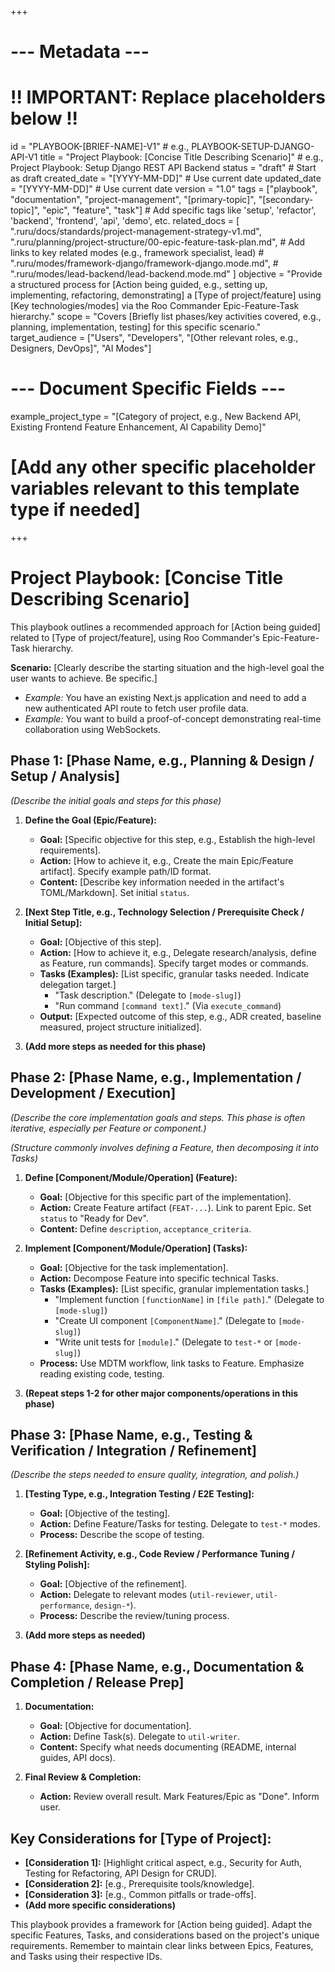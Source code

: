 +++
# --- Metadata ---
# !! IMPORTANT: Replace placeholders below !!
id = "PLAYBOOK-[BRIEF-NAME]-V1" # e.g., PLAYBOOK-SETUP-DJANGO-API-V1
title = "Project Playbook: [Concise Title Describing Scenario]" # e.g., Project Playbook: Setup Django REST API Backend
status = "draft" # Start as draft
created_date = "[YYYY-MM-DD]" # Use current date
updated_date = "[YYYY-MM-DD]" # Use current date
version = "1.0"
tags = ["playbook", "documentation", "project-management", "[primary-topic]", "[secondary-topic]", "epic", "feature", "task"] # Add specific tags like 'setup', 'refactor', 'backend', 'frontend', 'api', 'demo', etc.
related_docs = [
    ".ruru/docs/standards/project-management-strategy-v1.md",
    ".ruru/planning/project-structure/00-epic-feature-task-plan.md",
    # Add links to key related modes (e.g., framework specialist, lead)
    # ".ruru/modes/framework-django/framework-django.mode.md",
    # ".ruru/modes/lead-backend/lead-backend.mode.md"
]
objective = "Provide a structured process for [Action being guided, e.g., setting up, implementing, refactoring, demonstrating] a [Type of project/feature] using [Key technologies/modes] via the Roo Commander Epic-Feature-Task hierarchy."
scope = "Covers [Briefly list phases/key activities covered, e.g., planning, implementation, testing] for this specific scenario."
target_audience = ["Users", "Developers", "[Other relevant roles, e.g., Designers, DevOps]", "AI Modes"]
# --- Document Specific Fields ---
example_project_type = "[Category of project, e.g., New Backend API, Existing Frontend Feature Enhancement, AI Capability Demo]"
# [Add any other specific placeholder variables relevant to this template type if needed]
+++

# Project Playbook: [Concise Title Describing Scenario]

This playbook outlines a recommended approach for [Action being guided] related to [Type of project/feature], using Roo Commander's Epic-Feature-Task hierarchy.

**Scenario:** [Clearly describe the starting situation and the high-level goal the user wants to achieve. Be specific.]
*   *Example:* You have an existing Next.js application and need to add a new authenticated API route to fetch user profile data.
*   *Example:* You want to build a proof-of-concept demonstrating real-time collaboration using WebSockets.

## Phase 1: [Phase Name, e.g., Planning & Design / Setup / Analysis]

*(Describe the initial goals and steps for this phase)*

1.  **Define the Goal (Epic/Feature):**
    *   **Goal:** [Specific objective for this step, e.g., Establish the high-level requirements].
    *   **Action:** [How to achieve it, e.g., Create the main Epic/Feature artifact]. Specify example path/ID format.
    *   **Content:** [Describe key information needed in the artifact's TOML/Markdown]. Set initial `status`.

2.  **[Next Step Title, e.g., Technology Selection / Prerequisite Check / Initial Setup]:**
    *   **Goal:** [Objective of this step].
    *   **Action:** [How to achieve it, e.g., Delegate research/analysis, define as Feature, run commands]. Specify target modes or commands.
    *   **Tasks (Examples):** [List specific, granular tasks needed. Indicate delegation target.]
        *   "Task description." (Delegate to `[mode-slug]`)
        *   "Run command `[command text]`." (Via `execute_command`)
    *   **Output:** [Expected outcome of this step, e.g., ADR created, baseline measured, project structure initialized].

3.  **(Add more steps as needed for this phase)**

## Phase 2: [Phase Name, e.g., Implementation / Development / Execution]

*(Describe the core implementation goals and steps. This phase is often iterative, especially per Feature or component.)*

*(Structure commonly involves defining a Feature, then decomposing it into Tasks)*

1.  **Define [Component/Module/Operation] (Feature):**
    *   **Goal:** [Objective for this specific part of the implementation].
    *   **Action:** Create Feature artifact (`FEAT-...`). Link to parent Epic. Set `status` to "Ready for Dev".
    *   **Content:** Define `description`, `acceptance_criteria`.

2.  **Implement [Component/Module/Operation] (Tasks):**
    *   **Goal:** [Objective for the task implementation].
    *   **Action:** Decompose Feature into specific technical Tasks.
    *   **Tasks (Examples):** [List specific, granular implementation tasks.]
        *   "Implement function `[functionName]` in `[file path]`." (Delegate to `[mode-slug]`)
        *   "Create UI component `[ComponentName]`." (Delegate to `[mode-slug]`)
        *   "Write unit tests for `[module]`." (Delegate to `test-*` or `[mode-slug]`)
    *   **Process:** Use MDTM workflow, link tasks to Feature. Emphasize reading existing code, testing.

3.  **(Repeat steps 1-2 for other major components/operations in this phase)**

## Phase 3: [Phase Name, e.g., Testing & Verification / Integration / Refinement]

*(Describe the steps needed to ensure quality, integration, and polish.)*

1.  **[Testing Type, e.g., Integration Testing / E2E Testing]:**
    *   **Goal:** [Objective of the testing].
    *   **Action:** Define Feature/Tasks for testing. Delegate to `test-*` modes.
    *   **Process:** Describe the scope of testing.

2.  **[Refinement Activity, e.g., Code Review / Performance Tuning / Styling Polish]:**
    *   **Goal:** [Objective of the refinement].
    *   **Action:** Delegate to relevant modes (`util-reviewer`, `util-performance`, `design-*`).
    *   **Process:** Describe the review/tuning process.

3.  **(Add more steps as needed)**

## Phase 4: [Phase Name, e.g., Documentation & Completion / Release Prep]

1.  **Documentation:**
    *   **Goal:** [Objective for documentation].
    *   **Action:** Define Task(s). Delegate to `util-writer`.
    *   **Content:** Specify what needs documenting (README, internal guides, API docs).

2.  **Final Review & Completion:**
    *   **Action:** Review overall result. Mark Features/Epic as "Done". Inform user.

## Key Considerations for [Type of Project]:

*   **[Consideration 1]:** [Highlight critical aspect, e.g., Security for Auth, Testing for Refactoring, API Design for CRUD].
*   **[Consideration 2]:** [e.g., Prerequisite tools/knowledge].
*   **[Consideration 3]:** [e.g., Common pitfalls or trade-offs].
*   **(Add more specific considerations)**

This playbook provides a framework for [Action being guided]. Adapt the specific Features, Tasks, and considerations based on the project's unique requirements. Remember to maintain clear links between Epics, Features, and Tasks using their respective IDs.